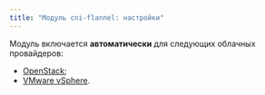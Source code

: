 ```yaml
---
title: "Модуль cni-flannel: настройки"
---
```


Модуль включается **автоматически** для следующих облачных провайдеров:
- [OpenStack](../../modules/030-cloud-provider-openstack/);
- [VMware vSphere](../../modules/030-cloud-provider-vsphere/).

<!-- SCHEMA -->
